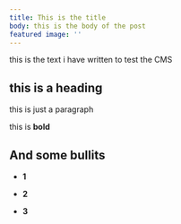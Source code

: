 ```yaml
---
title: This is the title
body: this is the body of the post
featured image: ''
---
```


this is the text i have written to test the CMS

## this is a heading

this is just a paragraph

this is **bold**

## And some bullits

*   **1**
    
*   **2**
    
*   **3**